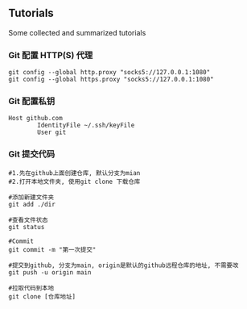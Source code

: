 ## Tutorials
Some collected and summarized tutorials

### Git 配置 HTTP(S) 代理
```
git config --global http.proxy "socks5://127.0.0.1:1080"
git config --global https.proxy "socks5://127.0.0.1:1080"
```
### Git 配置私钥
```
Host github.com
        IdentityFile ~/.ssh/keyFile
        User git
```

### Git 提交代码
```
#1.先在github上面创建仓库, 默认分支为mian
#2.打开本地文件夹, 使用git clone 下载仓库

#添加新建文件夹
git add ./dir 

#查看文件状态
git status

#Commit
git commit -m "第一次提交"

#提交到github, 分支为main, origin是默认的github远程仓库的地址, 不需要改
git push -u origin main

#拉取代码到本地
git clone [仓库地址]
```